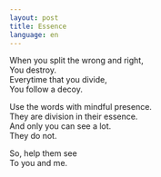 ```yaml
---
layout: post
title: Essence
language: en
---
```


When you split the wrong and right,  
You destroy.  
Everytime that you divide,  
You follow a decoy.  

Use the words with mindful presence.  
They are division in their essence.  
And only you can see a lot.  
They do not.  

So, help them see  
To you and me.  
